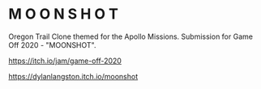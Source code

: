 # M O O N S H O T
Oregon Trail Clone themed for the Apollo Missions. Submission for Game Off 2020 - "MOONSHOT".

https://itch.io/jam/game-off-2020

https://dylanlangston.itch.io/moonshot
